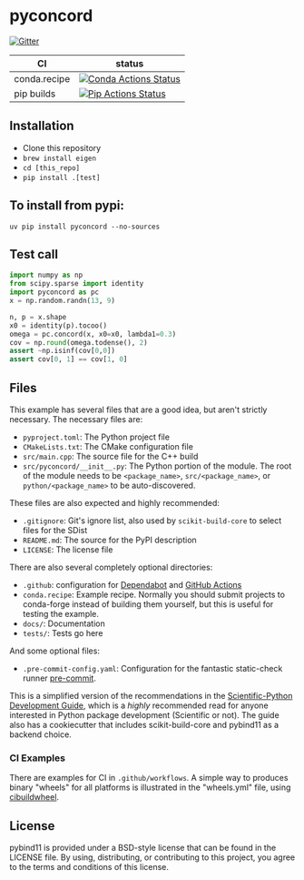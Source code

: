 # pyconcord

[![Gitter][gitter-badge]][gitter-link]

|      CI              | status |
|----------------------|--------|
| conda.recipe         | [![Conda Actions Status][actions-conda-badge]][actions-conda-link] |
| pip builds           | [![Pip Actions Status][actions-pip-badge]][actions-pip-link] |


[gitter-badge]:            https://badges.gitter.im/pybind/Lobby.svg
[gitter-link]:             https://gitter.im/pybind/Lobby
[actions-badge]:           https://github.com/pybind/pyconcord/workflows/Tests/badge.svg
[actions-conda-link]:      https://github.com/pybind/pyconcord/actions?query=workflow%3AConda
[actions-conda-badge]:     https://github.com/pybind/pyconcord/workflows/Conda/badge.svg
[actions-pip-link]:        https://github.com/pybind/pyconcord/actions?query=workflow%3APip
[actions-pip-badge]:       https://github.com/pybind/pyconcord/workflows/Pip/badge.svg
[actions-wheels-link]:     https://github.com/pybind/pyconcord/actions?query=workflow%3AWheels
[actions-wheels-badge]:    https://github.com/pybind/pyconcord/workflows/Wheels/badge.svg

## Installation

- Clone this repository
- `brew install eigen`
- `cd [this_repo]`
- `pip install .[test]`

## To install from pypi:
`uv pip install pyconcord --no-sources`

## Test call

```python
import numpy as np
from scipy.sparse import identity
import pyconcord as pc
x = np.random.randn(13, 9)

n, p = x.shape
x0 = identity(p).tocoo()
omega = pc.concord(x, x0=x0, lambda1=0.3)
cov = np.round(omega.todense(), 2)
assert ~np.isinf(cov[0,0])
assert cov[0, 1] == cov[1, 0]
```

## Files

This example has several files that are a good idea, but aren't strictly
necessary. The necessary files are:

* `pyproject.toml`: The Python project file
* `CMakeLists.txt`: The CMake configuration file
* `src/main.cpp`: The source file for the C++ build
* `src/pyconcord/__init__.py`: The Python portion of the module. The root of the module needs to be `<package_name>`, `src/<package_name>`, or `python/<package_name>` to be auto-discovered.

These files are also expected and highly recommended:

* `.gitignore`: Git's ignore list, also used by `scikit-build-core` to select files for the SDist
* `README.md`: The source for the PyPI description
* `LICENSE`: The license file

There are also several completely optional directories:

* `.github`: configuration for [Dependabot][] and [GitHub Actions][]
* `conda.recipe`: Example recipe. Normally you should submit projects to conda-forge instead of building them yourself, but this is useful for testing the example.
* `docs/`: Documentation
* `tests/`: Tests go here

And some optional files:

* `.pre-commit-config.yaml`: Configuration for the fantastic static-check runner [pre-commit][].

This is a simplified version of the recommendations in the [Scientific-Python
Development Guide][], which is a _highly_ recommended read for anyone
interested in Python package development (Scientific or not). The guide also
has a cookiecutter that includes scikit-build-core and pybind11 as a backend
choice.

### CI Examples

There are examples for CI in `.github/workflows`. A simple way to produces
binary "wheels" for all platforms is illustrated in the "wheels.yml" file,
using [cibuildwheel][].

## License

pybind11 is provided under a BSD-style license that can be found in the LICENSE
file. By using, distributing, or contributing to this project, you agree to the
terms and conditions of this license.

[cibuildwheel]: https://cibuildwheel.readthedocs.io
[scientific-python development guide]: https://learn.scientific-python.org/development
[dependabot]: https://docs.github.com/en/code-security/dependabot
[github actions]: https://docs.github.com/en/actions
[pre-commit]: https://pre-commit.com
[nox]: https://nox.thea.codes
[pybind11]: https://pybind11.readthedocs.io
[scikit-build-core]: https://scikit-build-core.readthedocs.io
[scikit-build (classic)]: https://scikit-build.readthedocs.io

